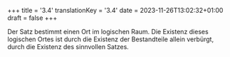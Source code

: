 +++
title = '3.4'
translationKey = '3.4'
date = 2023-11-26T13:02:32+01:00
draft = false
+++

Der Satz bestimmt einen Ort im logischen Raum. Die Existenz dieses logischen Ortes ist durch die Existenz der Bestandteile allein verbürgt, durch die Existenz des sinnvollen Satzes.
